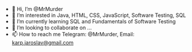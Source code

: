 - 👋 Hi, I’m @MrMurder
- 👀 I’m interested in Java, HTML, CSS, JavaScript, Software Testing, SQL
- 🌱 I’m currently learning SQL and Fundamentals of Software Testing 
- 💞️ I’m looking to collaborate on ...
- 📫 How to reach me Telegram: @MrMurder, Email: karp.jaroslav@gmail.com

<!---
MrMurder/MrMurder is a ✨ special ✨ repository because its `README.md` (this file) appears on your GitHub profile.
You can click the Preview link to take a look at your changes.
--->
